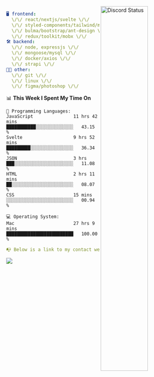 
<a href="https://discord.com/users/279302975371870218" target="_blank">
    <img width="50%" align="right" alt="Discord Status" src="https://lanyard.cnrad.dev/api/279302975371870218?bg=161B22&borderRadius=5px%205px%200%200&hideTimestamp=true&idleMessage=Just%20chillin%27%20at%20the%20moment&animated=true">
</a>

```yaml
🖥️ frontend: 
  \/\/ react/nextjs/svelte \/\/
  \/\/ styled-components/tailwind/mui/
  \/\/ bulma/bootstrap/ant-design \/\/
  \/\/ redux/toolkit/mobx \/\/
🛠 backend: 
  \/\/ node, expressjs \/\/
  \/\/ mongoose/mysql \/\/
  \/\/ docker/axios \/\/
  \/\/ strapi \/\/
👨‍💻 other: 
  \/\/ git \/\/ 
  \/\/ linux \/\/
  \/\/ figma/photoshop \/\/
```
<!--START_SECTION:waka-->
📊 **This Week I Spent My Time On** 

```text
💬 Programming Languages: 
JavaScript               11 hrs 42 mins      ███████████░░░░░░░░░░░░░░   43.15 % 
Svelte                   9 hrs 52 mins       █████████░░░░░░░░░░░░░░░░   36.34 % 
JSON                     3 hrs               ███░░░░░░░░░░░░░░░░░░░░░░   11.08 % 
HTML                     2 hrs 11 mins       ██░░░░░░░░░░░░░░░░░░░░░░░   08.07 % 
CSS                      15 mins             ░░░░░░░░░░░░░░░░░░░░░░░░░   00.94 % 

💻 Operating System: 
Mac                      27 hrs 9 mins       █████████████████████████   100.00 % 
```


<!--END_SECTION:waka-->
```yaml
📭 Below is a link to my contact website 
```
<a href="https://mxns.xyz" target="_black"> <img src="https://img.shields.io/badge/website-161B22?style=for-the-badge&logo=About.me&logoColor=white"></img> <a/>
